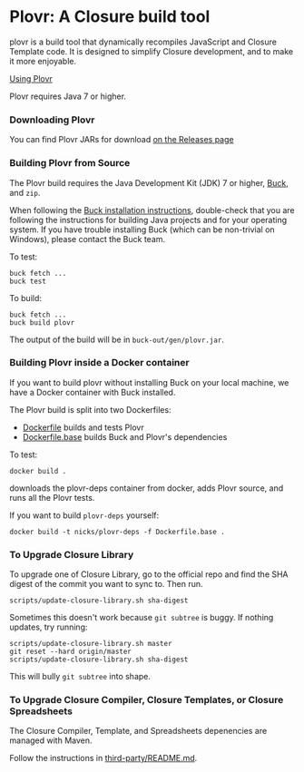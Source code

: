 Plovr: A Closure build tool
===========================

plovr is a build tool that dynamically recompiles JavaScript and Closure
Template code. It is designed to simplify Closure development, and to make it
more enjoyable.

[Using Plovr](http://plovr.org/docs.html)

Plovr requires Java 7 or higher.

### Downloading Plovr

You can find Plovr JARs for download 
[on the Releases page](https://github.com/bolinfest/plovr/releases)

### Building Plovr from Source

The Plovr build requires the Java Development Kit (JDK) 7 or higher, [Buck](https://buckbuild.com/), and `zip`.

When following the [Buck installation instructions](https://buckbuild.com/setup/getting_started.html),
double-check that you are following the instructions for building Java projects
and for your operating system. If you have trouble installing Buck
(which can be non-trivial on Windows), please contact the Buck team.

To test:

```
buck fetch ...
buck test
```

To build:

```
buck fetch ...
buck build plovr
```

The output of the build will be in `buck-out/gen/plovr.jar`.

### Building Plovr inside a Docker container

If you want to build plovr without installing Buck on your local machine,
we have a Docker container with Buck installed.

The Plovr build is split into two Dockerfiles:

- [Dockerfile](Dockerfile) builds and tests Plovr
- [Dockerfile.base](Dockerfile.base) builds Buck and Plovr's dependencies

To test:

```
docker build .
```

downloads the plovr-deps container from docker, adds Plovr source, and runs all the Plovr tests.

If you want to build `plovr-deps` yourself:

```
docker build -t nicks/plovr-deps -f Dockerfile.base .
```

### To Upgrade Closure Library

To upgrade one of Closure Library, go to the official repo and find the SHA digest
of the commit you want to sync to. Then run.

```
scripts/update-closure-library.sh sha-digest
```

Sometimes this doesn't work because `git subtree` is buggy. If nothing updates, try running:

```
scripts/update-closure-library.sh master
git reset --hard origin/master
scripts/update-closure-library.sh sha-digest
```

This will bully `git subtree` into shape.

### To Upgrade Closure Compiler, Closure Templates, or Closure Spreadsheets

The Closure Compiler, Template, and Spreadsheets depenencies are managed with Maven.

Follow the instructions in [third-party/README.md](third-party/README.md).
